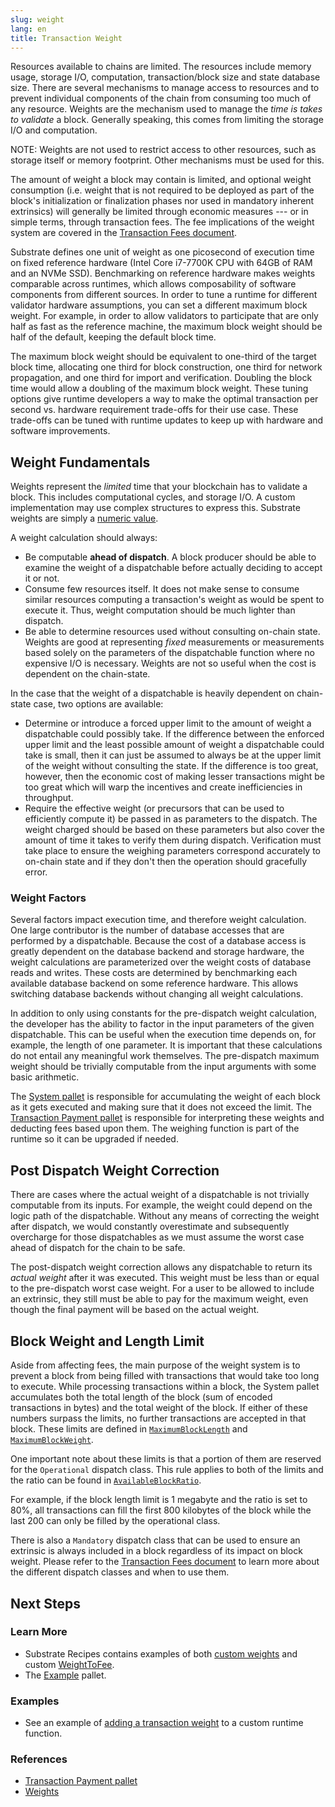 ```yaml
---
slug: weight
lang: en
title: Transaction Weight
---
```


Resources available to chains are limited. The resources include memory usage, storage I/O,
computation, transaction/block size and state database size. There are several mechanisms to manage
access to resources and to prevent individual components of the chain from consuming too much of any
resource. Weights are the mechanism used to manage the _time is takes to validate_ a block.
Generally speaking, this comes from limiting the storage I/O and computation.

NOTE: Weights are not used to restrict access to other resources, such as storage itself or memory
footprint. Other mechanisms must be used for this.

The amount of weight a block may contain is limited, and optional weight consumption (i.e. weight
that is not required to be deployed as part of the block's initialization or finalization phases nor
used in mandatory inherent extrinsics) will generally be limited through economic measures --- or in
simple terms, through transaction fees. The fee implications of the weight system are covered in the
[Transaction Fees document](../runtime/fees).

Substrate defines one unit of weight as one picosecond of execution time on fixed reference hardware
(Intel Core i7-7700K CPU with 64GB of RAM and an NVMe SSD). Benchmarking on reference hardware makes
weights comparable across runtimes, which allows composability of software components from different
sources. In order to tune a runtime for different validator hardware assumptions, you can set a
different maximum block weight. For example, in order to allow validators to participate that are
only half as fast as the reference machine, the maximum block weight should be half of the default,
keeping the default block time.

The maximum block weight should be equivalent to one-third of the target block time, allocating one
third for block construction, one third for network propagation, and one third for import and
verification. Doubling the block time would allow a doubling of the maximum block weight. These
tuning options give runtime developers a way to make the optimal transaction per second vs. hardware
requirement trade-offs for their use case. These trade-offs can be tuned with runtime updates to
keep up with hardware and software improvements.

## Weight Fundamentals

Weights represent the _limited_ time that your blockchain has to validate a block. This includes
computational cycles, and storage I/O. A custom implementation may use complex structures to express
this. Substrate weights are simply a
[numeric value](https://crates.parity.io/frame_support/weights/type.Weight.html).

A weight calculation should always:

- Be computable **ahead of dispatch**. A block producer should be able to examine the weight of a
  dispatchable before actually deciding to accept it or not.
- Consume few resources itself. It does not make sense to consume similar resources computing a
  transaction's weight as would be spent to execute it. Thus, weight computation should be much
  lighter than dispatch.
- Be able to determine resources used without consulting on-chain state. Weights are good at
  representing _fixed_ measurements or measurements based solely on the parameters of the
  dispatchable function where no expensive I/O is necessary. Weights are not so useful when the cost
  is dependent on the chain-state.

In the case that the weight of a dispatchable is heavily dependent on chain-state case, two options
are available:

- Determine or introduce a forced upper limit to the amount of weight a dispatchable could possibly
  take. If the difference between the enforced upper limit and the least possible amount of weight a
  dispatchable could take is small, then it can just be assumed to always be at the upper limit of
  the weight without consulting the state. If the difference is too great, however, then the
  economic cost of making lesser transactions might be too great which will warp the incentives and
  create inefficiencies in throughput.
- Require the effective weight (or precursors that can be used to efficiently compute it) be passed
  in as parameters to the dispatch. The weight charged should be based on these parameters but also
  cover the amount of time it takes to verify them during dispatch. Verification must take place to
  ensure the weighing parameters correspond accurately to on-chain state and if they don't then the
  operation should gracefully error.

### Weight Factors

Several factors impact execution time, and therefore weight calculation. One large contributor is
the number of database accesses that are performed by a dispatchable. Because the cost of a database
access is greatly dependent on the database backend and storage hardware, the weight calculations
are parameterized over the weight costs of database reads and writes. These costs are determined by
benchmarking each available database backend on some reference hardware. This allows switching
database backends without changing all weight calculations.

In addition to only using constants for the pre-dispatch weight calculation, the developer has the
ability to factor in the input parameters of the given dispatchable. This can be useful when the
execution time depends on, for example, the length of one parameter. It is important that these
calculations do not entail any meaningful work themselves. The pre-dispatch maximum weight should be
trivially computable from the input arguments with some basic arithmetic.

The [System pallet](https://crates.parity.io/frame_system/struct.Module.html) is
responsible for accumulating the weight of each block as it gets executed and making sure that it
does not exceed the limit. The
[Transaction Payment pallet](https://crates.parity.io/pallet_transaction_payment/index.html)
is responsible for interpreting these weights and deducting fees based upon them. The weighing
function is part of the runtime so it can be upgraded if needed.

## Post Dispatch Weight Correction

There are cases where the actual weight of a dispatchable is not trivially computable from its
inputs. For example, the weight could depend on the logic path of the dispatchable. Without any
means of correcting the weight after dispatch, we would constantly overestimate and subsequently
overcharge for those dispatchables as we must assume the worst case ahead of dispatch for the chain
to be safe.

The post-dispatch weight correction allows any dispatchable to return its _actual weight_ after it
was executed. This weight must be less than or equal to the pre-dispatch worst case weight. For a
user to be allowed to include an extrinsic, they still must be able to pay for the maximum weight,
even though the final payment will be based on the actual weight.

## Block Weight and Length Limit

Aside from affecting fees, the main purpose of the weight system is to prevent a block from being
filled with transactions that would take too long to execute. While processing transactions within a
block, the System pallet accumulates both the total length of the block (sum of encoded transactions
in bytes) and the total weight of the block. If either of these numbers surpass the limits, no
further transactions are accepted in that block. These limits are defined in
[`MaximumBlockLength`](https://crates.parity.io/frame_system/trait.Trait.html#associatedtype.MaximumBlockLength)
and
[`MaximumBlockWeight`](https://crates.parity.io/frame_system/trait.Trait.html#associatedtype.MaximumBlockWeight).

One important note about these limits is that a portion of them are reserved for the `Operational`
dispatch class. This rule applies to both of the limits and the ratio can be found in
[`AvailableBlockRatio`](https://crates.parity.io/frame_system/trait.Trait.html#associatedtype.AvailableBlockRatio).

For example, if the block length limit is 1 megabyte and the ratio is set to 80%, all transactions
can fill the first 800 kilobytes of the block while the last 200 can only be filled by the
operational class.

There is also a `Mandatory` dispatch class that can be used to ensure an extrinsic is always
included in a block regardless of its impact on block weight. Please refer to the
[Transaction Fees document](../runtime/fees) to learn more about the different dispatch classes and
when to use them.

## Next Steps

### Learn More

- Substrate Recipes contains examples of both
  [custom weights](https://github.com/substrate-developer-hub/recipes/tree/master/pallets/weights)
  and custom
  [WeightToFee](https://github.com/substrate-developer-hub/recipes/tree/master/runtimes/weight-fee-runtime).
- The [Example](https://github.com/paritytech/substrate/blob/master/frame/example/src/lib.rs)
  pallet.

### Examples

- See an example of
  [adding a transaction weight](https://substrate.dev/recipes/3-entrees/weights.html) to a custom
  runtime function.

### References

- [Transaction Payment pallet](https://github.com/paritytech/substrate/blob/master/frame/transaction-payment/src/lib.rs)
- [Weights](https://github.com/paritytech/substrate/blob/master/frame/support/src/weights.rs)

